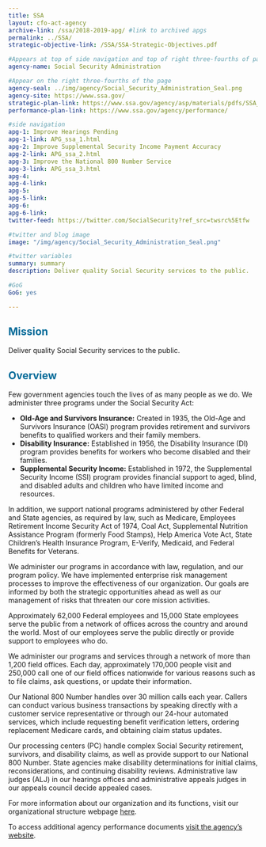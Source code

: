 ```yaml
---
title: SSA
layout: cfo-act-agency
archive-link: /ssa/2018-2019-apg/ #link to archived apgs
permalink: ../SSA/
strategic-objective-link: /SSA/SSA-Strategic-Objectives.pdf

#Appears at top of side navigation and top of right three-fourths of page
agency-name: Social Security Administration

#Appear on the right three-fourths of the page
agency-seal: ../img/agency/Social_Security_Administration_Seal.png
agency-site: https://www.ssa.gov/
strategic-plan-link: https://www.ssa.gov/agency/asp/materials/pdfs/SSA_Agency_Strategic_Plan_Fiscal_Years_2018-2022.pdf
performance-plan-link: https://www.ssa.gov/agency/performance/

#side navigation
apg-1: Improve Hearings Pending
apg-1-link: APG_ssa_1.html
apg-2: Improve Supplemental Security Income Payment Accuracy
apg-2-link: APG_ssa_2.html
apg-3: Improve the National 800 Number Service
apg-3-link: APG_ssa_3.html
apg-4:
apg-4-link:
apg-5:
apg-5-link:
apg-6:
apg-6-link:
twitter-feed: https://twitter.com/SocialSecurity?ref_src=twsrc%5Etfw

#twitter and blog image
image: "/img/agency/Social_Security_Administration_Seal.png"

#twitter variables
summary: summary
description: Deliver quality Social Security services to the public.

#GoG
GoG: yes

---
```


<div class="usa-grid usa-graphic_list-row">
  <div class="usa-width-one-whole usa-media_block agency-page-section">
    <h2 style="color:#046b99;">Mission</h2>
    <p>Deliver quality Social Security services to the public.
    </p>
  </div>
</div>

<div class="usa-grid usa-graphic_list-row">
  <div class="usa-width-one-whole usa-media_block agency-page-section">
    <h2 style="color:#046b99;">Overview</h2>
    <p>Few government agencies touch the lives of as many people as we do. We administer three programs under the Social Security Act:</p>
    <ul>
      <li><strong>Old-Age and Survivors Insurance:</strong> Created in 1935, the Old-Age and Survivors Insurance (OASI) program provides retirement and survivors benefits to qualified workers and their family members.   </li>
        <li><strong>Disability Insurance:</strong>  Established in 1956, the Disability Insurance (DI) program provides benefits for workers who become disabled and their families.   </li>
          <li><strong>Supplemental Security Income:</strong>  Established in 1972, the Supplemental Security Income (SSI) program provides financial support to aged, blind, and disabled adults and children who have limited income and resources.   </li>
</ul>
<p>In addition, we support national programs administered by other Federal and State agencies, as required by law, such as Medicare, Employees Retirement Income Security Act of 1974, Coal Act, Supplemental Nutrition Assistance Program (formerly Food Stamps), Help America Vote Act, State Children&rsquo;s Health Insurance Program, E-Verify, Medicaid, and Federal Benefits for Veterans. </p>
<p>We administer our programs in accordance with law, regulation, and our program policy.  We have implemented enterprise risk management processes to improve the effectiveness of our organization. Our goals are informed by both the strategic opportunities ahead as well as our management of risks that threaten our core mission activities. </p>
<p>Approximately 62,000 Federal employees and 15,000 State employees serve the public from a network of offices across the country and around the world. Most of our employees serve the public directly or provide support to employees who do. </p>
<p>We administer our programs and services through a network of more than 1,200 field offices. Each day, approximately 170,000 people visit and 250,000 call one of our field offices nationwide for various reasons such as to file claims, ask questions, or update their information. </p>
<p>Our National 800 Number handles over 30 million calls each year. Callers can conduct various business transactions by speaking directly with a customer service representative or through our 24-hour automated services, which include requesting benefit verification letters, ordering replacement Medicare cards, and obtaining claim status updates. </p>
<p>Our processing centers (PC) handle complex Social Security retirement, survivors, and disability claims, as well as provide support to our National 800 Number. State agencies make disability determinations for initial claims, reconsiderations, and continuing disability reviews.  Administrative law judges (ALJ) in our hearings offices and administrative appeals judges in our appeals council decide appealed cases. </p>
<p>For more information about our organization and its functions, visit our organizational structure webpage <a href="https://www.ssa.gov/org">here</a>.</p>
  </div>
</div>

<div class="usa-grid usa-graphic_list-row">
  <div class="usa-width-one-whole usa-media_block">
    <p>To access additional agency performance documents <a href="https://www.ssa.gov/agency/performance/" target="_blank">visit the agency’s website</a>.</p>
  </div>
</div>
